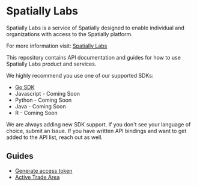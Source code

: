 # Spatially Labs

Spatially Labs is a service of Spatially designed to enable individual and organizations with access to the Spatially platform.

For more information visit: [Spatially Labs](https://spatially.com/labs)

This repository contains API documentation and guides for how to use Spatially Labs product and services.

We highly recommend you use one of our supported SDKs:

* [Go SDK](https://spatially.com/labs)
* Javascript - Coming Soon
* Python - Coming Soon
* Java - Coming Soon
* R - Coming Soon

We are always adding new SDK support. If you don't see your language of choice, submit an Issue. If you have written API bindings and want to get added to the API list, reach out as well.

## Guides

* [Generate access token](https://github.com/Spatially/labs/blob/master/API.md)
* [Active Trade Area](https://github.com/Spatially/labs/blob/master/ATA.md)
